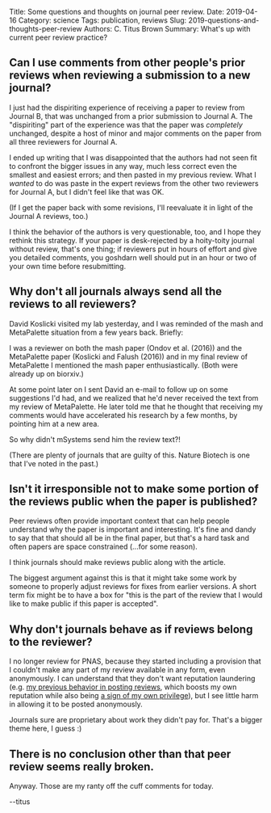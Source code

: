 Title: Some questions and thoughts on journal peer review.
Date: 2019-04-16
Category: science
Tags: publication, reviews
Slug: 2019-questions-and-thoughts-peer-review
Authors: C. Titus Brown
Summary: What's up with current peer review practice?

## Can I use comments from other people's prior reviews when reviewing a submission to a new journal?

I just had the dispiriting experience of receiving a paper to review from Journal B, that was unchanged from a prior submission to Journal A. The "dispiriting" part of the experience was that the paper was *completely* unchanged, despite a host of minor and major comments on the paper from all three reviewers for Journal A.

I ended up writing that I was disappointed that the authors had not seen fit to confront the bigger issues in any way, much less correct even the smallest and easiest errors; and then pasted in my previous review. What I _wanted_ to do was paste in the expert reviews from the other two reviewers for Journal A, but I didn't feel like that was OK.

(If I get the paper back with some revisions, I'll reevaluate it in light of the Journal A reviews, too.)

I think the behavior of the authors is very questionable, too, and I hope they rethink this strategy. If your paper is desk-rejected by a hoity-toity journal without review, that's one thing; if reviewers put in hours of effort and give you detailed comments, you goshdarn well should put in an hour or two of your own time before resubmitting.

## Why don't all journals always send all the reviews to all reviewers?

David Koslicki visited my lab yesterday, and I was reminded of the mash and MetaPalette situation from a few years back. Briefly:

I was a reviewer on both the mash paper (Ondov et al. (2016)) and the MetaPalette paper (Koslicki and Falush (2016)) and in my final review of MetaPalette I mentioned the mash paper enthusiastically. (Both were already up on biorxiv.)

At some point later on I sent David an e-mail to follow up on some suggestions I'd had, and we realized that he'd never received the text from my review of MetaPalette. He later told me that he thought that receiving my comments would have accelerated his research by a few months, by pointing him at a new area.

So why didn't mSystems send him the review text?!

(There are plenty of journals that are guilty of this.
Nature Biotech is one that I've noted in the past.)

## Isn't it irresponsible not to make some portion of the reviews public when the paper is published?

Peer reviews often provide important context that can help people understand why the paper is important and interesting. It's fine and dandy to say that that should all be in the final paper, but that's a hard task and often papers are space constrained (...for some reason).

I think journals should make reviews public along with the article.

The biggest argument against this is that it might take some work by someone to properly adjust reviews for fixes from earlier versions. A short term fix might be to have a box for "this is the part of the review that I would like to make public if this paper is accepted".

## Why don't journals behave as if reviews belong to the reviewer?

I no longer review for PNAS, because they started including a provision that I couldn't make any part of my review available in any form, even anonymously. I can understand that they don't want reputation laundering (e.g. [my previous behavior in posting reviews](http://ivory.idyll.org/blog/2013-review-howison.html), which boosts my own reputation while also being [a sign of my own privilege](https://www.americanscientist.org/article/open-science-isnt-always-open-to-all-scientists)), but I see little harm in allowing it to be posted anonymously.

Journals sure are proprietary about work they didn't pay for. That's a bigger theme here, I guess :)

## There is no conclusion other than that peer review seems really broken.

Anyway. Those are my ranty off the cuff comments for today.

--titus
